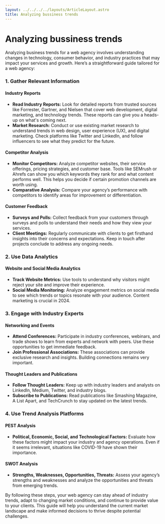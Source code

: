 ```yaml
---
layout: ../../../../layouts/ArticleLayout.astro
title: Analyzing bussiness trends
---
```


# Analyzing bussiness trends

Analyzing business trends for a web agency involves understanding changes in technology, consumer behavior, and industry practices that may impact your services and growth. Here’s a straightforward guide tailored for a web agency:

### 1. Gather Relevant Information

#### Industry Reports
- **Read Industry Reports:** Look for detailed reports from trusted sources like Forrester, Gartner, and Nielsen that cover web development, digital marketing, and technology trends. These reports can give you a heads-up on what's coming next.
- **Market Research:** Conduct or use existing market research to understand trends in web design, user experience (UX), and digital marketing. Check platforms like Twitter and LinkedIn, and follow influencers to see what they predict for the future.

#### Competitor Analysis
- **Monitor Competitors:** Analyze competitor websites, their service offerings, pricing strategies, and customer base. Tools like SEMrush or Ahrefs can show you which keywords they rank for and what content performs well. This helps you decide if certain promotion channels are worth using.
- **Comparative Analysis:** Compare your agency’s performance with competitors to identify areas for improvement or differentiation.

#### Customer Feedback
- **Surveys and Polls:** Collect feedback from your customers through surveys and polls to understand their needs and how they view your services.
- **Client Meetings:** Regularly communicate with clients to get firsthand insights into their concerns and expectations. Keep in touch after projects conclude to address any ongoing needs.

### 2. Use Data Analytics

#### Website and Social Media Analytics
- **Track Website Metrics:** Use tools to understand why visitors might reject your site and improve their experience.
- **Social Media Monitoring:** Analyze engagement metrics on social media to see which trends or topics resonate with your audience. Content marketing is crucial in 2024.

### 3. Engage with Industry Experts

#### Networking and Events
- **Attend Conferences:** Participate in industry conferences, webinars, and trade shows to learn from experts and network with peers. Use these opportunities to get immediate feedback.
- **Join Professional Associations:** These associations can provide exclusive research and insights. Building connections remains very important.

#### Thought Leaders and Publications
- **Follow Thought Leaders:** Keep up with industry leaders and analysts on LinkedIn, Medium, Twitter, and industry blogs.
- **Subscribe to Publications:** Read publications like Smashing Magazine, A List Apart, and TechCrunch to stay updated on the latest trends.

### 4. Use Trend Analysis Platforms

#### PEST Analysis
- **Political, Economic, Social, and Technological Factors:** Evaluate how these factors might impact your industry and agency operations. Even if it seems irrelevant, situations like COVID-19 have shown their importance.

#### SWOT Analysis
- **Strengths, Weaknesses, Opportunities, Threats:** Assess your agency’s strengths and weaknesses and analyze the opportunities and threats from emerging trends.

By following these steps, your web agency can stay ahead of industry trends, adapt to changing market conditions, and continue to provide value to your clients. This guide will help you understand the current market landscape and make informed decisions to thrive despite potential challenges.